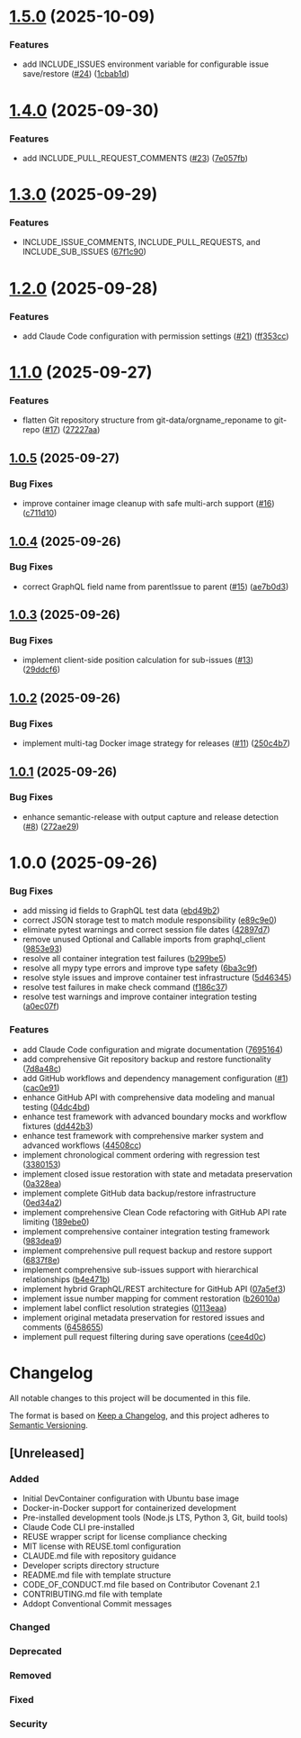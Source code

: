 # [1.5.0](https://github.com/StoneyJackson/github-data/compare/v1.4.0...v1.5.0) (2025-10-09)


### Features

* add INCLUDE_ISSUES environment variable for configurable issue save/restore ([#24](https://github.com/StoneyJackson/github-data/issues/24)) ([1cbab1d](https://github.com/StoneyJackson/github-data/commit/1cbab1dc5bc369db12138890f2122b9265a02540))

# [1.4.0](https://github.com/StoneyJackson/github-data/compare/v1.3.0...v1.4.0) (2025-09-30)


### Features

* add INCLUDE_PULL_REQUEST_COMMENTS ([#23](https://github.com/StoneyJackson/github-data/issues/23)) ([7e057fb](https://github.com/StoneyJackson/github-data/commit/7e057fba8e322b7a268a0c9ccfb9c50bea2a9314))

# [1.3.0](https://github.com/StoneyJackson/github-data/compare/v1.2.0...v1.3.0) (2025-09-29)


### Features

* INCLUDE_ISSUE_COMMENTS, INCLUDE_PULL_REQUESTS, and INCLUDE_SUB_ISSUES ([67f1c90](https://github.com/StoneyJackson/github-data/commit/67f1c90711c03066d432e8da82c6a71af6eb369c))

# [1.2.0](https://github.com/StoneyJackson/github-data/compare/v1.1.0...v1.2.0) (2025-09-28)


### Features

* add Claude Code configuration with permission settings ([#21](https://github.com/StoneyJackson/github-data/issues/21)) ([ff353cc](https://github.com/StoneyJackson/github-data/commit/ff353ccafe73f531e2e33f5408dd4707e6ce8334))

# [1.1.0](https://github.com/StoneyJackson/github-data/compare/v1.0.5...v1.1.0) (2025-09-27)


### Features

* flatten Git repository structure from git-data/orgname_reponame to git-repo ([#17](https://github.com/StoneyJackson/github-data/issues/17)) ([27227aa](https://github.com/StoneyJackson/github-data/commit/27227aa19f8b127016dcb63815b143ac8ea3e12f))

## [1.0.5](https://github.com/StoneyJackson/github-data/compare/v1.0.4...v1.0.5) (2025-09-27)


### Bug Fixes

* improve container image cleanup with safe multi-arch support ([#16](https://github.com/StoneyJackson/github-data/issues/16)) ([c711d10](https://github.com/StoneyJackson/github-data/commit/c711d104515a273084db6ded78b053ac17bfbfda))

## [1.0.4](https://github.com/StoneyJackson/github-data/compare/v1.0.3...v1.0.4) (2025-09-26)


### Bug Fixes

* correct GraphQL field name from parentIssue to parent ([#15](https://github.com/StoneyJackson/github-data/issues/15)) ([ae7b0d3](https://github.com/StoneyJackson/github-data/commit/ae7b0d376ecc099bd06ef6e1b5f7e4bc07bf3184))

## [1.0.3](https://github.com/StoneyJackson/github-data/compare/v1.0.2...v1.0.3) (2025-09-26)


### Bug Fixes

* implement client-side position calculation for sub-issues ([#13](https://github.com/StoneyJackson/github-data/issues/13)) ([29ddcf6](https://github.com/StoneyJackson/github-data/commit/29ddcf60bdf64c6ecd18b6ea8e5b190f3110384a))

## [1.0.2](https://github.com/StoneyJackson/github-data/compare/v1.0.1...v1.0.2) (2025-09-26)


### Bug Fixes

* implement multi-tag Docker image strategy for releases ([#11](https://github.com/StoneyJackson/github-data/issues/11)) ([250c4b7](https://github.com/StoneyJackson/github-data/commit/250c4b785eee0d45445630b32d70f0a9f8258522))

## [1.0.1](https://github.com/StoneyJackson/github-data/compare/v1.0.0...v1.0.1) (2025-09-26)


### Bug Fixes

* enhance semantic-release with output capture and release detection ([#8](https://github.com/StoneyJackson/github-data/issues/8)) ([272ae29](https://github.com/StoneyJackson/github-data/commit/272ae29fae768a0a07ee47dbd0c9d82d56614d43))

# 1.0.0 (2025-09-26)


### Bug Fixes

* add missing id fields to GraphQL test data ([ebd49b2](https://github.com/StoneyJackson/github-data/commit/ebd49b24a81abdd03c5cf3ce6f32e3e1e8be3802))
* correct JSON storage test to match module responsibility ([e89c9e0](https://github.com/StoneyJackson/github-data/commit/e89c9e0f2e5d7f34f79bc4d78879d22ee77104f1))
* eliminate pytest warnings and correct session file dates ([42897d7](https://github.com/StoneyJackson/github-data/commit/42897d78582e014799c25b842926d197de2390af))
* remove unused Optional and Callable imports from graphql_client ([9853e93](https://github.com/StoneyJackson/github-data/commit/9853e9376662026f80a6f18543e7dd318be18efd))
* resolve all container integration test failures ([b299be5](https://github.com/StoneyJackson/github-data/commit/b299be52d0dc26a8187f1b518a004f9409477741))
* resolve all mypy type errors and improve type safety ([6ba3c9f](https://github.com/StoneyJackson/github-data/commit/6ba3c9f724e9b8b75ed8bc10277afc84708cdb96))
* resolve style issues and improve container test infrastructure ([5d46345](https://github.com/StoneyJackson/github-data/commit/5d46345254a2dc3175436d92dc23094bcbe6454e))
* resolve test failures in make check command ([f186c37](https://github.com/StoneyJackson/github-data/commit/f186c3798c965377cca9e7310bebcd6ace15c213))
* resolve test warnings and improve container integration testing ([a0ec07f](https://github.com/StoneyJackson/github-data/commit/a0ec07fe952596cd3de178e0eb4aee15f351db33))


### Features

* add Claude Code configuration and migrate documentation ([7695164](https://github.com/StoneyJackson/github-data/commit/7695164dede2378856e4682228e025a8102a24aa))
* add comprehensive Git repository backup and restore functionality ([7d8a48c](https://github.com/StoneyJackson/github-data/commit/7d8a48c60fd139835c14568cddc5f5c4a4347bd5))
* add GitHub workflows and dependency management configuration ([#1](https://github.com/StoneyJackson/github-data/issues/1)) ([cac0e91](https://github.com/StoneyJackson/github-data/commit/cac0e912cb21d05a9274933f0bcef37b509ce38c))
* enhance GitHub API with comprehensive data modeling and manual testing ([04dc4bd](https://github.com/StoneyJackson/github-data/commit/04dc4bd5be3bb7846f10b3595d18e424120b7842))
* enhance test framework with advanced boundary mocks and workflow fixtures ([dd442b3](https://github.com/StoneyJackson/github-data/commit/dd442b30b3ba05dd56db943ed6b432b73ccaa60b))
* enhance test framework with comprehensive marker system and advanced workflows ([44508cc](https://github.com/StoneyJackson/github-data/commit/44508ccfa04b827bc4a884d71f05ee361d265917))
* implement chronological comment ordering with regression test ([3380153](https://github.com/StoneyJackson/github-data/commit/3380153b64a45d6dcc3d9c60be942b7602294882))
* implement closed issue restoration with state and metadata preservation ([0a328ea](https://github.com/StoneyJackson/github-data/commit/0a328eafec2f2b4f8a98b0efb6ef83593fc44b8a))
* implement complete GitHub data backup/restore infrastructure ([0ed34a2](https://github.com/StoneyJackson/github-data/commit/0ed34a278f581c809412a4bde8017e042b231bdd))
* implement comprehensive Clean Code refactoring with GitHub API rate limiting ([189ebe0](https://github.com/StoneyJackson/github-data/commit/189ebe02b6b600905161dbb1d200cec1f0b6ed19))
* implement comprehensive container integration testing framework ([983dea9](https://github.com/StoneyJackson/github-data/commit/983dea9ec99c36d7630bf8059283140e445922d2))
* implement comprehensive pull request backup and restore support ([6837f8e](https://github.com/StoneyJackson/github-data/commit/6837f8ed95bf942ec14c6148bef97e7353369fdf))
* implement comprehensive sub-issues support with hierarchical relationships ([b4e471b](https://github.com/StoneyJackson/github-data/commit/b4e471be2da706bddd6c15d9694616ff2f36c38f))
* implement hybrid GraphQL/REST architecture for GitHub API ([07a5ef3](https://github.com/StoneyJackson/github-data/commit/07a5ef33f3a646d6b750b43ca412a4d00d45e985))
* implement issue number mapping for comment restoration ([b26010a](https://github.com/StoneyJackson/github-data/commit/b26010a1373d57b6cd23f301c8fc6e006105a264))
* implement label conflict resolution strategies ([0113eaa](https://github.com/StoneyJackson/github-data/commit/0113eaa9e043dbe202acf71f9501e72481ecc28a))
* implement original metadata preservation for restored issues and comments ([6458655](https://github.com/StoneyJackson/github-data/commit/64586555cdc5c2ea21b224fff46a6755e63e4133))
* implement pull request filtering during save operations ([cee4d0c](https://github.com/StoneyJackson/github-data/commit/cee4d0c6f0fe04da8565463852f5c6da3c69ba39))

# Changelog

All notable changes to this project will be documented in this file.

The format is based on [Keep a Changelog](https://keepachangelog.com/en/1.0.0/),
and this project adheres to [Semantic Versioning](https://semver.org/spec/v2.0.0.html).

## [Unreleased]

### Added
- Initial DevContainer configuration with Ubuntu base image
- Docker-in-Docker support for containerized development
- Pre-installed development tools (Node.js LTS, Python 3, Git, build tools)
- Claude Code CLI pre-installed
- REUSE wrapper script for license compliance checking
- MIT license with REUSE.toml configuration
- CLAUDE.md file with repository guidance
- Developer scripts directory structure
- README.md file with template structure
- CODE_OF_CONDUCT.md file based on Contributor Covenant 2.1
- CONTRIBUTING.md file with template
- Addopt Conventional Commit messages

### Changed

### Deprecated

### Removed

### Fixed

### Security
